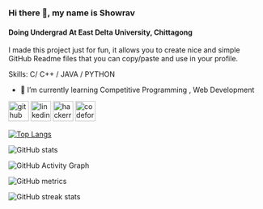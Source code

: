### Hi there 👋, my name is Showrav
#### Doing Undergrad At East Delta University, Chittagong
I made this project just for fun, it allows you to create nice and simple GitHub Readme files that you can copy/paste and use in your profile.

Skills: C/ C++ / JAVA / PYTHON 

- 🌱 I’m currently learning Competitive Programming , Web Development 


[<img src='https://cdn.jsdelivr.net/npm/simple-icons@3.0.1/icons/github.svg' alt='github' height='40'>](https://github.com/Showrav-Dhar)  [<img src='https://cdn.jsdelivr.net/npm/simple-icons@3.0.1/icons/linkedin.svg' alt='linkedin' height='40'>](https://www.linkedin.com/in/https://www.linkedin.com/in/showrav-dhar-649242227//)  [<img src='https://cdn.jsdelivr.net/npm/simple-icons@3.0.1/icons/hackerrank.svg' alt='hackerrank' height='40'>](https://www.hackerrank.com/Showrav_Dhar_99)  [<img src='https://cdn.jsdelivr.net/npm/simple-icons@3.0.1/icons/codeforces.svg' alt='codeforces' height='40'>](https://codeforces.com/profile/dip7890)  

[![Top Langs](https://github-readme-stats.vercel.app/api/top-langs/?username=Showrav-Dhar)](https://github.com/anuraghazra/github-readme-stats)

![GitHub stats](https://github-readme-stats.vercel.app/api?username=Showrav-Dhar&show_icons=true)  

![GitHub Activity Graph](https://activity-graph.herokuapp.com/graph?username=Showrav-Dhar)  

![GitHub metrics](https://metrics.lecoq.io/Showrav-Dhar)  

![GitHub streak stats](https://streak-stats.demolab.com/?user=Showrav-Dhar)  

